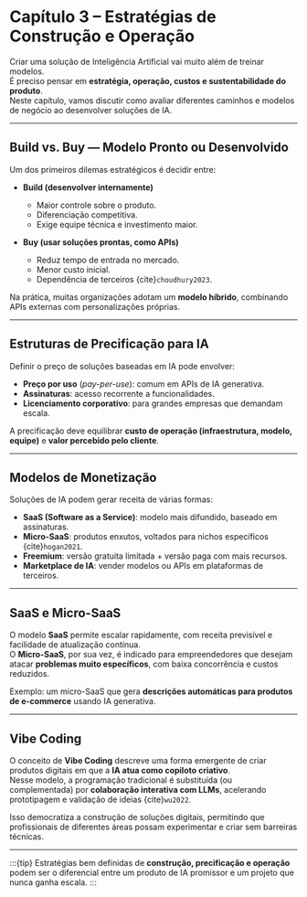 # Capítulo 3 – Estratégias de Construção e Operação

Criar uma solução de Inteligência Artificial vai muito além de treinar modelos.  
É preciso pensar em **estratégia, operação, custos e sustentabilidade do produto**.  
Neste capítulo, vamos discutir como avaliar diferentes caminhos e modelos de negócio ao desenvolver soluções de IA.

---

## Build vs. Buy — Modelo Pronto ou Desenvolvido

Um dos primeiros dilemas estratégicos é decidir entre:

- **Build (desenvolver internamente)**  
  - Maior controle sobre o produto.  
  - Diferenciação competitiva.  
  - Exige equipe técnica e investimento maior.  

- **Buy (usar soluções prontas, como APIs)**  
  - Reduz tempo de entrada no mercado.  
  - Menor custo inicial.  
  - Dependência de terceiros {cite}`choudhury2023`.

Na prática, muitas organizações adotam um **modelo híbrido**, combinando APIs externas com personalizações próprias.

---

## Estruturas de Precificação para IA

Definir o preço de soluções baseadas em IA pode envolver:

- **Preço por uso** (*pay-per-use*): comum em APIs de IA generativa.  
- **Assinaturas**: acesso recorrente a funcionalidades.  
- **Licenciamento corporativo**: para grandes empresas que demandam escala.  

A precificação deve equilibrar **custo de operação (infraestrutura, modelo, equipe)** e **valor percebido pelo cliente**.

---

## Modelos de Monetização

Soluções de IA podem gerar receita de várias formas:

- **SaaS (Software as a Service)**: modelo mais difundido, baseado em assinaturas.  
- **Micro-SaaS**: produtos enxutos, voltados para nichos específicos {cite}`hogan2021`.  
- **Freemium**: versão gratuita limitada + versão paga com mais recursos.  
- **Marketplace de IA**: vender modelos ou APIs em plataformas de terceiros.  

---

## SaaS e Micro-SaaS

O modelo **SaaS** permite escalar rapidamente, com receita previsível e facilidade de atualização contínua.  
O **Micro-SaaS**, por sua vez, é indicado para empreendedores que desejam atacar **problemas muito específicos**, com baixa concorrência e custos reduzidos.  

Exemplo: um micro-SaaS que gera **descrições automáticas para produtos de e-commerce** usando IA generativa.

---

## Vibe Coding

O conceito de **Vibe Coding** descreve uma forma emergente de criar produtos digitais em que a **IA atua como copiloto criativo**.  
Nesse modelo, a programação tradicional é substituída (ou complementada) por **colaboração interativa com LLMs**, acelerando prototipagem e validação de ideias {cite}`wu2022`.

Isso democratiza a construção de soluções digitais, permitindo que profissionais de diferentes áreas possam experimentar e criar sem barreiras técnicas.

---

:::{tip}
Estratégias bem definidas de **construção, precificação e operação** podem ser o diferencial entre um produto de IA promissor e um projeto que nunca ganha escala.
:::
